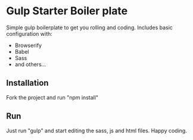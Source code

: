 # Gulp Starter Boiler plate
Simple gulp boilerplate to get you rolling and coding. Includes basic configuration with:
* Browserify
* Babel
* Sass
* and others...
## Installation
Fork the project and run "npm install"

## Run
Just run "gulp" and start editing the sass, js and html files. Happy coding.
